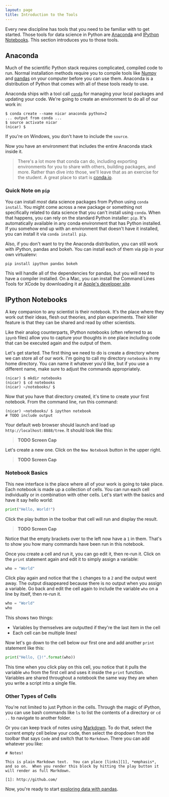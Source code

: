 ```yaml
---
layout: page
title: Introduction to the Tools
---
```


Every new discipline has tools that you need to be familiar with to get started.
Those tools for data science in Python are [Anaconda][] and
[IPython Notebooks][].  This section introduces you to those tools.


## Anaconda

Much of the scientific Python stack requires complicated, compiled code to run.
Normal installation methods require you to compile tools like [Numpy][] and
[pandas][] on your computer before you can use them.  Anaconda is a distribution
of Python that comes with all of these tools ready to use.

Anaconda ships with a tool call [`conda`][conda] for managing your local
packages and updating your code. We're going to create an environment to do
all of our work in:

```console
$ conda create --name nicar anaconda python=2
... output from conda ...
$ source activate nicar
(nicar) $
```

If you're on Windows, you don't have to include the `source`.

Now you have an environment that includes the entire Anaconda stack inside it.

> There's a lot more that conda can do, including exporting environments for you
> to share with others, building packages, and more.  Rather than dive into
> those, we'll leave that as an exercise for the student.  A great place to
> start is [conda.io][conda].


### Quick Note on `pip`

You can install *most* data science packages from Python using `conda install`.
You might come across a new package or something not specifically related to
data science that you can't install using `conda`.  When that happens, you can
rely on the standard Python installer: `pip`.  It's automatically available in
any conda environment that has Python installed.  If you somehow end up with an
environment that doesn't have it installed, you can install it via `conda
install pip`.

Also, if you don't want to try the Anaconda distribution, you can still work with iPython, pandas and bokeh.
You can install each of them via pip in your own virtualenv:

```pip install ipython pandas bokeh```

This will handle all of the dependencies for pandas, but you will need to have a compiler installed. On a Mac,
you can install the Command Lines Tools for XCode by downloading it at [Apple's developer site].


## IPython Notebooks

A key companion to any scientist is their notebook.  It's the place where they
work out their ideas, flesh out theories, and plan experiments.  Their killer
feature is that they can be shared and read by other scientists.

Like their analog counterparts, IPython notebooks (often referred to as `ipynb`
files) allow you to capture your thoughts in one place including code that can
be executed again and the output of them.

Let's get started.  The first thing we need to do is create a directory where
we can store all of our work.  I'm going to call my directory `notebooks` in my
home directory.  You can name it whatever you'd like, but if you use a different
name, make sure to adjust the commands appropriately.

```console
(nicar) $ mkdir notebooks
(nicar) $ cd notebooks
(nicar) ~/notebooks/ $
```

Now that you have that directory created, it's time to create your first
notebook.  From the command line, run this command:

```console
(nicar) ~notebooks/ $ ipython notebook
# TODO include output
```

Your default web browser should launch and load up `http://localhost:8888/tree`.
It should look like this:

> **TODO Screen Cap**

Let's create a new one.  Click on the `New Notebook` button in the upper right.

> **TODO Screen Cap**


### Notebook Basics

This new interface is the place where all of your work is going to take place.
Each notebook is made up a collection of cells.  You can run each cell
individually or in combination with other cells.  Let's start with the basics
and have it say hello world:

```python
print("Hello, World!")
```

Click the play button in the toolbar that cell will run and display the result.

> **TODO Screen Cap**

Notice that the empty brackets over to the left now have a `1` in them.
That's to show you how many commands have been run in this notebook.

Once you create a cell and run it, you can go edit it, then re-run it.  Click
on the `print` statement again and edit it to simply assign a variable:

```python
who = "World"
```

Click play again and notice that the `1` changes to a `2` and the output went
away.  The output disappeared because there is no output when you assign a
variable.  Go back and edit the cell again to include the variable `who` on a
line by itself, then re-run it.

```python
who = "World"
who
```

This shows two things:

* Variables by themselves are outputted if they're the last item in the cell
* Each cell can be multiple lines!

Now let's go down to the cell below our first one and add another `print`
statement like this:

```python
print("Hello, {}!".format(who))
```

This time when you click play on this cell, you notice that it pulls the
variable `who` from the first cell and uses it inside the `print` function.
Variables are shared throughout a notebook the same way they are when you write
a script into a single file.


### Other Types of Cells

You're not limited to just Python in the cells. Through the magic of iPython, you can use bash commands like ```ls``` to list the contents of a directory or ```cd ..``` to navigate to another folder. 

Or you can keep track of notes using
[Markdown][]. To do that, select the current empty cell below your code, then
select the dropdown from the toolbar that says `Code` and switch that to
`Markdown`.  There you can add whatever you like:

    # Notes!

    This is plain Markdown text.  You can place [links][1], *emphasis*,
    and so on.  When you render this block by hitting the play button it
    will render as full Markdown.

    [1]: http://github.com/

Now, you're ready to start [exploring data with pandas].

[Anaconda]: http://continuum.io/downloads
[conda]: http://conda.io/
[IPython Notebooks]: http://ipython.org/notebook.html
[Markdown]: http://daringfireball.net/projects/markdown/syntax
[Numpy]: http://www.numpy.org/
[Pandas]: http://pandas.pydata.org/
[exploring data with pandas]: ./pandas.html
[Apple's developer site]: https://developer.apple.com/downloads/